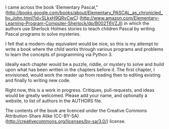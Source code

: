 I came across the book 'Elementary Pascal," (http://books.google.com/books/about/Elementary_PASCAL_as_chronicled_by_John.html?id=SLkxH9QRvCwC) (http://www.amazon.com/Elementary-Learning-Program-Computer-Sherlock/dp/B002T6VZJI) in which the authors use Sherlock Holmes stories to teach children Pascal by writing Pascal programs to solve mysteries.

I felt that a modern-day equivalent would be nice, so this is my attempt to write a book where the child works through various programs and problems to learn the concepts of programming via Python 3.

Ideally each chapter would be a puzzle, riddle, or mystery to solve and build upon what has been written in the chapters before it. The first chapter, I envisioned, would work the reader up from reading then to editing existing and finally to writing new code.

Right now, this is a work in progress.  Critiques, pull-requests, and ideas would be greatly welcomed. Please add your name, and optionally a website, to list of authors in the AUTHORS file.

The contents of the book are licenced under the Creative Commons Attribution-Share Alike (CC-BY-SA) (http://creativecommons.org/licenses/by-sa/3.0/) license.
